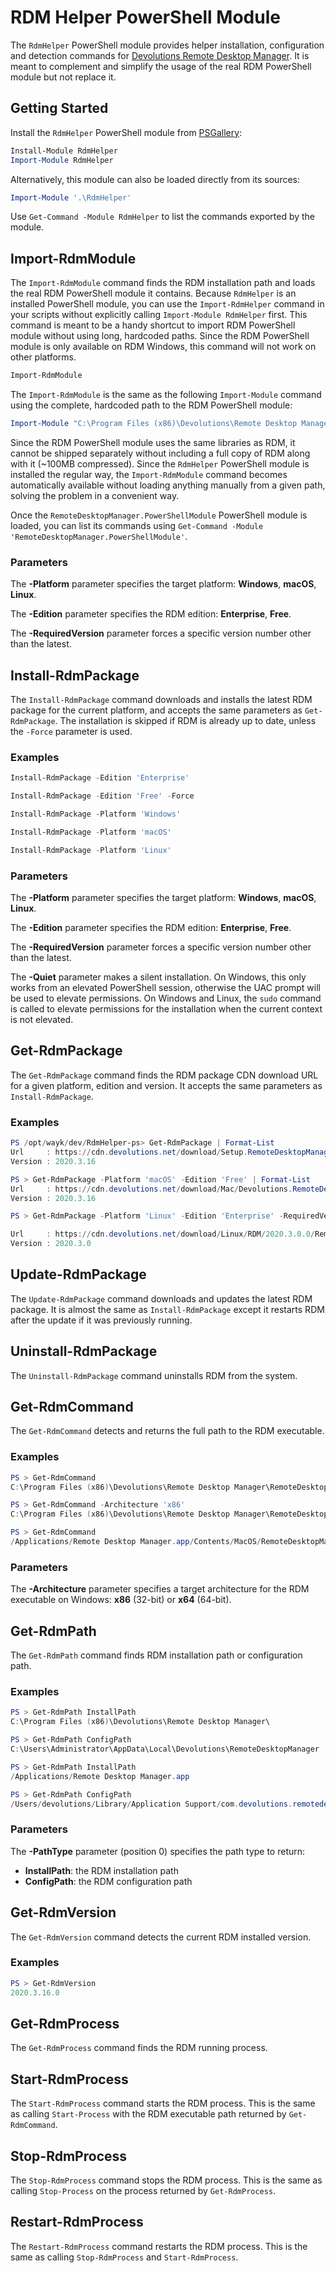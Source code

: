 # RDM Helper PowerShell Module

The `RdmHelper` PowerShell module provides helper installation, configuration and detection commands for [Devolutions Remote Desktop Manager](https://remotedesktopmanager.com). It is meant to complement and simplify the usage of the real RDM PowerShell module but not replace it.

## Getting Started

Install the `RdmHelper` PowerShell module from [PSGallery](https://www.powershellgallery.com/packages/RdmHelper):

```powershell
Install-Module RdmHelper
Import-Module RdmHelper
```

Alternatively, this module can also be loaded directly from its sources:

```powershell
Import-Module '.\RdmHelper'
```

Use `Get-Command -Module RdmHelper` to list the commands exported by the module.

## Import-RdmModule

The `Import-RdmModule` command finds the RDM installation path and loads the real RDM PowerShell module it contains. Because `RdmHelper` is an installed PowerShell module, you can use the `Import-RdmHelper` command in your scripts without explicitly calling `Import-Module RdmHelper` first. This command is meant to be a handy shortcut to import RDM PowerShell module without using long, hardcoded paths. Since the RDM PowerShell module is only available on RDM Windows, this command will not work on other platforms.

```powershell
Import-RdmModule
```

The `Import-RdmModule` is the same as the following `Import-Module` command using the complete, hardcoded path to the RDM PowerShell module:

```powershell
Import-Module "C:\Program Files (x86)\Devolutions\Remote Desktop Manager\RemoteDesktopManager.PowerShellModule.psd1"
```

Since the RDM PowerShell module uses the same libraries as RDM, it cannot be shipped separately without including a full copy of RDM along with it (~100MB compressed). Since the `RdmHelper` PowerShell module is installed the regular way, the `Import-RdmModule` command becomes automatically available without loading anything manually from a given path, solving the problem in a convenient way.

Once the `RemoteDesktopManager.PowerShellModule` PowerShell module is loaded, you can list its commands using `Get-Command -Module 'RemoteDesktopManager.PowerShellModule'`.

### Parameters

The **-Platform** parameter specifies the target platform: **Windows**, **macOS**, **Linux**.

The **-Edition** parameter specifies the RDM edition: **Enterprise**, **Free**.

The **-RequiredVersion** parameter forces a specific version number other than the latest.

## Install-RdmPackage

The `Install-RdmPackage` command downloads and installs the latest RDM package for the current platform, and accepts the same parameters as `Get-RdmPackage`. The installation is skipped if RDM is already up to date, unless the `-Force` parameter is used.

### Examples

```powershell
Install-RdmPackage -Edition 'Enterprise'
```

```powershell
Install-RdmPackage -Edition 'Free' -Force
```

```powershell
Install-RdmPackage -Platform 'Windows'
```

```powershell
Install-RdmPackage -Platform 'macOS'
```

```powershell
Install-RdmPackage -Platform 'Linux'
```

### Parameters

The **-Platform** parameter specifies the target platform: **Windows**, **macOS**, **Linux**.

The **-Edition** parameter specifies the RDM edition: **Enterprise**, **Free**.

The **-RequiredVersion** parameter forces a specific version number other than the latest.

The **-Quiet** parameter makes a silent installation. On Windows, this only works from an elevated PowerShell session, otherwise the UAC prompt will be used to elevate permissions. On Windows and Linux, the `sudo` command is called to elevate permissions for the installation when the current context is not elevated.

## Get-RdmPackage

The `Get-RdmPackage` command finds the RDM package CDN download URL for a given platform, edition and version. It accepts the same parameters as `Install-RdmPackage`.

### Examples

```powershell
PS /opt/wayk/dev/RdmHelper-ps> Get-RdmPackage | Format-List
Url     : https://cdn.devolutions.net/download/Setup.RemoteDesktopManager.2020.3.16.0.msi
Version : 2020.3.16
```

```powershell
PS > Get-RdmPackage -Platform 'macOS' -Edition 'Free' | Format-List
Url     : https://cdn.devolutions.net/download/Mac/Devolutions.RemoteDesktopManager.Free.Mac.2020.3.1.0.dmg
Version : 2020.3.16
```

```powershell
PS > Get-RdmPackage -Platform 'Linux' -Edition 'Enterprise' -RequiredVersion '2020.3.0.0' | Format-List

Url     : https://cdn.devolutions.net/download/Linux/RDM/2020.3.0.0/RemoteDesktopManager_2020.3.0.0_amd64.deb
Version : 2020.3.0
```

## Update-RdmPackage

The `Update-RdmPackage` command downloads and updates the latest RDM package. It is almost the same as `Install-RdmPackage` except it restarts RDM after the update if it was previously running.

## Uninstall-RdmPackage

The `Uninstall-RdmPackage` command uninstalls RDM from the system.

## Get-RdmCommand

The `Get-RdmCommand` detects and returns the full path to the RDM executable.

### Examples

```powershell
PS > Get-RdmCommand
C:\Program Files (x86)\Devolutions\Remote Desktop Manager\RemoteDesktopManager64.exe
```

```powershell
PS > Get-RdmCommand -Architecture 'x86'
C:\Program Files (x86)\Devolutions\Remote Desktop Manager\RemoteDesktopManager.exe
```

```powershell
PS > Get-RdmCommand
/Applications/Remote Desktop Manager.app/Contents/MacOS/RemoteDesktopManager
```

### Parameters

The **-Architecture** parameter specifies a target architecture for the RDM executable on Windows: **x86** (32-bit) or **x64** (64-bit).

## Get-RdmPath

The `Get-RdmPath` command finds RDM installation path or configuration path.

### Examples

```powershell
PS > Get-RdmPath InstallPath
C:\Program Files (x86)\Devolutions\Remote Desktop Manager\
```

```powershell
PS > Get-RdmPath ConfigPath
C:\Users\Administrator\AppData\Local\Devolutions\RemoteDesktopManager
```

```powershell
PS > Get-RdmPath InstallPath
/Applications/Remote Desktop Manager.app
```

```powershell
PS > Get-RdmPath ConfigPath
/Users/devolutions/Library/Application Support/com.devolutions.remotedesktopmanager
```

### Parameters

The **-PathType** parameter (position 0) specifies the path type to return:
 * **InstallPath**: the RDM installation path
 * **ConfigPath**: the RDM configuration path

## Get-RdmVersion

The `Get-RdmVersion` command detects the current RDM installed version.

### Examples

```powershell
PS > Get-RdmVersion
2020.3.16.0
```

## Get-RdmProcess

The `Get-RdmProcess` command finds the RDM running process.

## Start-RdmProcess

The `Start-RdmProcess` command starts the RDM process. This is the same as calling `Start-Process` with the RDM executable path returned by `Get-RdmCommand`.

## Stop-RdmProcess

The `Stop-RdmProcess` command stops the RDM process. This is the same as calling `Stop-Process` on the process returned by `Get-RdmProcess`.

## Restart-RdmProcess

The `Restart-RdmProcess` command restarts the RDM process. This is the same as calling `Stop-RdmProcess` and `Start-RdmProcess`.
